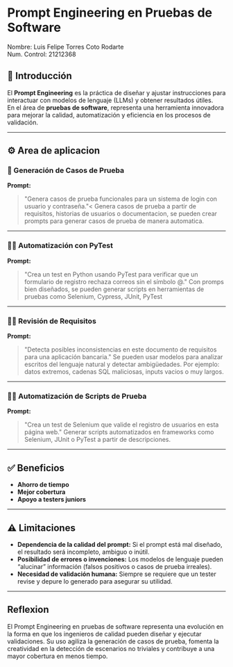 # Prompt Engineering en Pruebas de Software
Nombre: Luis Felipe Torres Coto Rodarte  
Num. Control: 21212368

## 🎯 Introducción
El **Prompt Engineering** es la práctica de diseñar y ajustar instrucciones para interactuar con modelos de lenguaje (LLMs) y obtener resultados útiles.  
En el área de **pruebas de software**, representa una herramienta innovadora para mejorar la calidad, automatización y eficiencia en los procesos de validación.

---

## ⚙️ Area de aplicacion

### 📝 Generación de Casos de Prueba
**Prompt:**  
> "Genera casos de prueba funcionales para un sistema de login con usuario y contraseña."<
Genera casos de prueba a partir de requisitos, historias de usuarios o documentacion, se pueden crear prompts para generar casos de prueba de manera automatica. 

---

### 🧑‍💻 Automatización con PyTest
**Prompt:**  
> "Crea un test en Python usando PyTest para verificar que un formulario de registro rechaza correos sin el símbolo @."
Con promps bien diseñados, se pueden generar scripts en herramientas de pruebas como Selenium, Cypress, JUnit, PyTest
---

### 🧑‍💻 Revisión de Requisitos
**Prompt:**  
> "Detecta posibles inconsistencias en este documento de requisitos para una aplicación bancaria."
Se pueden usar modelos para analizar escritos del lenguaje natural y detectar ambigüedades. Por ejemplo: datos extremos, cadenas SQL maliciosas, inputs vacios o muy largos.
---

### 🧑‍💻 Automatización de Scripts de Prueba
**Prompt:**  
> "Crea un test de Selenium que valide el registro de usuarios en esta página web."
Generar scripts automatizados en frameworks como Selenium, JUnit o PyTest a partir de descripciones.

---

## ✅ Beneficios
- **Ahorro de tiempo**
- **Mejor cobertura** 
- **Apoyo a testers juniors**

---

## ⚠️ Limitaciones
- **Dependencia de la calidad del prompt:** Si el prompt está mal diseñado, el resultado será incompleto, ambiguo o inútil.
- **Posibilidad de errores o invenciones:** Los modelos de lenguaje pueden “alucinar” información (falsos positivos o casos de prueba irreales).
- **Necesidad de validación humana:** Siempre se requiere que un tester revise y depure lo generado para asegurar su utilidad. 

--- 

## Reflexion
El Prompt Engineering en pruebas de software representa una evolución en la forma en que los ingenieros de calidad pueden diseñar y ejecutar validaciones. Su uso agiliza la generación de casos de prueba, fomenta la creatividad en la detección de escenarios no triviales y contribuye a una mayor cobertura en menos tiempo.

